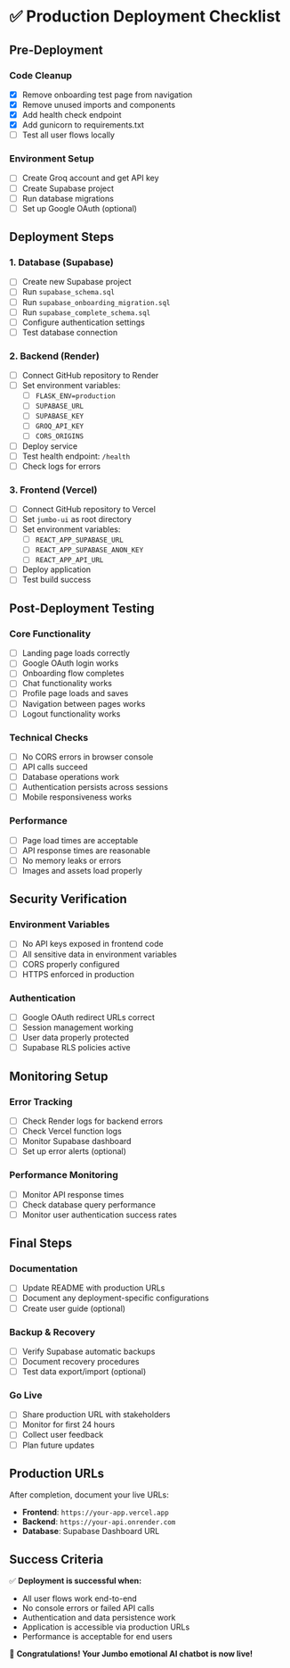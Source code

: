 # ✅ Production Deployment Checklist

## Pre-Deployment

### Code Cleanup
- [x] Remove onboarding test page from navigation
- [x] Remove unused imports and components
- [x] Add health check endpoint
- [x] Add gunicorn to requirements.txt
- [ ] Test all user flows locally

### Environment Setup
- [ ] Create Groq account and get API key
- [ ] Create Supabase project
- [ ] Run database migrations
- [ ] Set up Google OAuth (optional)

## Deployment Steps

### 1. Database (Supabase)
- [ ] Create new Supabase project
- [ ] Run `supabase_schema.sql`
- [ ] Run `supabase_onboarding_migration.sql`
- [ ] Run `supabase_complete_schema.sql`
- [ ] Configure authentication settings
- [ ] Test database connection

### 2. Backend (Render)
- [ ] Connect GitHub repository to Render
- [ ] Set environment variables:
  - [ ] `FLASK_ENV=production`
  - [ ] `SUPABASE_URL`
  - [ ] `SUPABASE_KEY`
  - [ ] `GROQ_API_KEY`
  - [ ] `CORS_ORIGINS`
- [ ] Deploy service
- [ ] Test health endpoint: `/health`
- [ ] Check logs for errors

### 3. Frontend (Vercel)
- [ ] Connect GitHub repository to Vercel
- [ ] Set `jumbo-ui` as root directory
- [ ] Set environment variables:
  - [ ] `REACT_APP_SUPABASE_URL`
  - [ ] `REACT_APP_SUPABASE_ANON_KEY`
  - [ ] `REACT_APP_API_URL`
- [ ] Deploy application
- [ ] Test build success

## Post-Deployment Testing

### Core Functionality
- [ ] Landing page loads correctly
- [ ] Google OAuth login works
- [ ] Onboarding flow completes
- [ ] Chat functionality works
- [ ] Profile page loads and saves
- [ ] Navigation between pages works
- [ ] Logout functionality works

### Technical Checks
- [ ] No CORS errors in browser console
- [ ] API calls succeed
- [ ] Database operations work
- [ ] Authentication persists across sessions
- [ ] Mobile responsiveness works

### Performance
- [ ] Page load times are acceptable
- [ ] API response times are reasonable
- [ ] No memory leaks or errors
- [ ] Images and assets load properly

## Security Verification

### Environment Variables
- [ ] No API keys exposed in frontend code
- [ ] All sensitive data in environment variables
- [ ] CORS properly configured
- [ ] HTTPS enforced in production

### Authentication
- [ ] Google OAuth redirect URLs correct
- [ ] Session management working
- [ ] User data properly protected
- [ ] Supabase RLS policies active

## Monitoring Setup

### Error Tracking
- [ ] Check Render logs for backend errors
- [ ] Check Vercel function logs
- [ ] Monitor Supabase dashboard
- [ ] Set up error alerts (optional)

### Performance Monitoring
- [ ] Monitor API response times
- [ ] Check database query performance
- [ ] Monitor user authentication success rates

## Final Steps

### Documentation
- [ ] Update README with production URLs
- [ ] Document any deployment-specific configurations
- [ ] Create user guide (optional)

### Backup & Recovery
- [ ] Verify Supabase automatic backups
- [ ] Document recovery procedures
- [ ] Test data export/import (optional)

### Go Live
- [ ] Share production URL with stakeholders
- [ ] Monitor for first 24 hours
- [ ] Collect user feedback
- [ ] Plan future updates

## Production URLs

After completion, document your live URLs:

- **Frontend**: `https://your-app.vercel.app`
- **Backend**: `https://your-api.onrender.com`
- **Database**: Supabase Dashboard URL

## Success Criteria

✅ **Deployment is successful when:**
- All user flows work end-to-end
- No console errors or failed API calls
- Authentication and data persistence work
- Application is accessible via production URLs
- Performance is acceptable for end users

🎉 **Congratulations! Your Jumbo emotional AI chatbot is now live!**